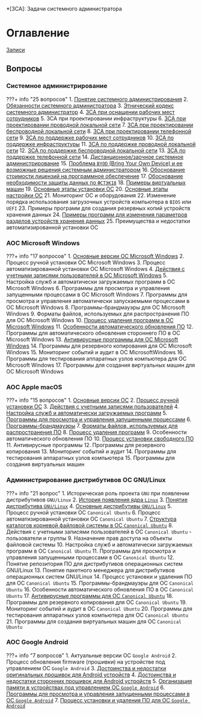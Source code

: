 *[ЗСА]: Задачи системного администратора

# Оглавление

[Записи](watch/)

## Вопросы

### Системное администрирование

???+ info "25 вопросов"
    1. [Понятие системного администрирования](exam/sys/1/)
    2. [Обязанности системного администратора](exam/sys/2/)
    3. [Этнический кодекс системного администратор](exam/sys/3/)
    4. [ЗСА при оснащении рабочих мест сотрудников](exam/sys/4/)
    5. ЗСА при проектировании инфраструктуры
    6. [ЗСА при проектировании проводной локальной сети](exam/sys/6/)
    7. [ЗСА при проектировании беспроводной локальной сети](exam/sys/7/)
    8. [ЗСА при проектировании телефонной сети](exam/sys/8/)
    9. [ЗСА по поддержке рабочих мест сотрудников](exam/sys/9/)
    10. [ЗСА по поддержке инфраструктуры](exam/sys/10/)
    11. [ЗСА по поддержке проводной локальной сети](exam/sys/11/)
    12. [ЗСА по поддержке беспроводной локальной сети](exam/sys/12/)
    13. [ЗСА по поддержке телефонной сети](exam/sys/13/)
    14. [Дистанционное/заочное системное администрирование](exam/sys/14/)
    15. [Проблема `BYOD` (Bring Your Own Device) и ее возможные решения системным администратором](exam/sys/15/)
    16. [Обоснование стоимости лицензий на программное обеспечение](exam/sys/16/)
    17. [Обоснование необходимости защиты данных по `ФСТЭК18`](exam/sys/17/)
    18. [Примеры виртуальных машин](exam/sys/18/)
    19. [Основные этапы установки ОС](exam/sys/19/)
    20. [Основные этапы настройки ОС](exam/sys/20/)
    21. Мониторинг ОС и оборудования
    22. Изменение порядка использования загрузочных устройств компьютера в `BIOS` или `UEFI`
    23. Примеры программ для создания резервных копий устройств хранения данных
    24. [Примеры программ для изменения параметров разделов устройств хранения данных](exam/sys/24/)
    25. Преимущества и недостатки автоматизированной установки ОС

### АОС Microsoft Windows

???+ info "17 вопросов"
    1. [Основные версии ОС Microsoft Windows](exam/windows/1/)
    2. Процесс ручной установки ОС Microsoft Windows
    3. Процесс автоматизированной установки ОС Microsoft Windows
    4. [Действия с учетными записями пользователей в ОС Microsoft Windows](exam/windows/4/)
    5. Настройка служб и автоматически загружаемых программ в ОС Microsoft Windows
    6. Программы для просмотра и управления запущенными процессами в ОС Microsoft Windows
    7. Программы для просмотра и управления автоматически запускаемыми процессами в ОС Microsoft Windows
    8. Программы-брандмауэры для ОС Microsoft Windows
    9. Форматы файлов, используемых для распространения ПО для ОС Microsoft Windows
    10. [Процесс удаления программ в ОС Microsoft Windows](exam/windows/10/)
    11. [Особенности автоматического обновления ПО](exam/windows/11/)
    12. Программы для автоматического обновления стороннего ПО в ОС Microsoft Windows
    13. [Антивирусные программы для ОС Microsoft Windows](exam/windows/13/)
    14. Программы для резервного копирования для ОС Microsoft Windows
    15. Мониторинг событий и аудит в ОС MicrosoftWindows
    16. Программы для тестирования аппаратных узлов компьютера для ОС Microsoft Windows
    17. Программы для создания виртуальных машин для ОС Microsoft Windows

### АОС Apple macOS

???+ info "15 вопросов"
    1. [Основные версии ОС](exam/macos/1/)
    2. [Процесс ручной установки ОС](exam/macos/2/)
    3. [Действия с учетными записями пользователей](exam/macos/3/)
    4. [Настройка служб и автоматически загружаемых программ](exam/macos/4/)
    5. [Программы для просмотра и управления запущенными процессами](exam/macos/5/)
    6. [Программы-брандмауэры](exam/macos/6/)
    7. [Форматы файлов, используемых для распространения ПО](exam/macos/7/)
    8. [Процесс удаления программ](exam/macos/8/)
    9. Особенности автоматического обновления ПО
    10. [Процесс установки свободного ПО](exam/macos/10/)
    11. Антивирусные программы
    12. Программы для резервного копирования
    13. Мониторинг событий и аудит
    14. Программы для тестирования аппаратных узлов компьютера
    15. Программы для создания виртуальных машин

### Администрирование дистрибутивов ОС GNU/Linux

???+ info "21 вопрос"
    1. Историческая роль проекта `GNU` при появлении дистрибутивов `GNU/Linux`
    2. [История появления ядра `Linux`](exam/linux/2/)
    3. [Понятие дистрибутива `GNU/Linux`](exam/linux/3/)
    4. [Основные дистрибутивы `GNU/Linux`](exam/linux/4/)
    5. Процесс ручной установки ОС `Canonical Ubuntu`
    6. Процесс автоматизированной установки ОС `Canonical Ubuntu`
    7. [Структура каталогов корневой файловой системы в ОС `Canonical Ubuntu`](exam/linux/7/)
    8. Действия с учетными записями пользователей в ОС `Canonical Ubuntu` - пользователи и группы
    9. Назначение прав доступа на объекты файловой системы
    10. Настройка служб и автоматически загружаемых программ в ОС `Canonical Ubuntu`
    11. Программы для просмотра и управления запущенными процессами в ОС `Canonical Ubuntu`
    12. Понятие репозитория ПО для дистрибутивов операционных систем GNU/Linux
    13. Понятие пакетного менеджера для дистрибутивов операционных систем GNU/Linux
    14. Процесс установки и удаления ПО для ОС `Canonical Ubuntu`
    15. Программы-брандмауэры для ОС `Canonical Ubuntu`
    16. Особенности автоматического обновления ПО в ОС `Canonical Ubuntu`
    17. [Антивирусные программы для ОС `Canonical Ubuntu`](exam/linux/17/)
    18. Программы для резервного копирования для ОС `Canonical Ubuntu`
    19. Мониторинг событий и аудит в ОС `Canonical Ubuntu`
    20. Программы для тестирования аппаратных узлов компьютера для ОС `Canonical Ubuntu`
    21. Программы для создания виртуальных машин для ОС `Canonical Ubuntu`

### АОС Google Android

???+ info "7 вопросов"
    1. Актуальные версии ОС `Google Android`
    2. Процесс обновления firmware (прошивки) на устройстве под управлением ОС `Google Android`
    3. [Достоинства и недостатки оригинальных прошивок для Android устройств](exam/android/3/)
    4. [Достоинства и недостатки сторонних прошивок для Android устройств](exam/android/4/)
    5. [Организация памяти в устройствах под управлением ОС `Google Android`](exam/android/5/)
    6. [Программы для просмотра и управления запущенными процессами в ОС `Google Android`](exam/android/6/)
    7. [Процесс установки и удаления ПО для ОС `Google Android`](exam/android/7/)
